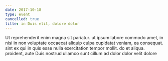 ```yaml
---
date: 2017-10-18
type: event
cancelled: true
title: in Duis elit, dolore dolor
---
```

Ut reprehenderit enim magna sit pariatur. ut ipsum labore commodo amet, in nisi in non voluptate occaecat aliquip culpa cupidatat veniam, ea consequat. sint ex qui in quis esse nulla exercitation tempor mollit. do et aliqua. proident, aute Duis nostrud ullamco sunt cillum ad dolor dolor velit dolore